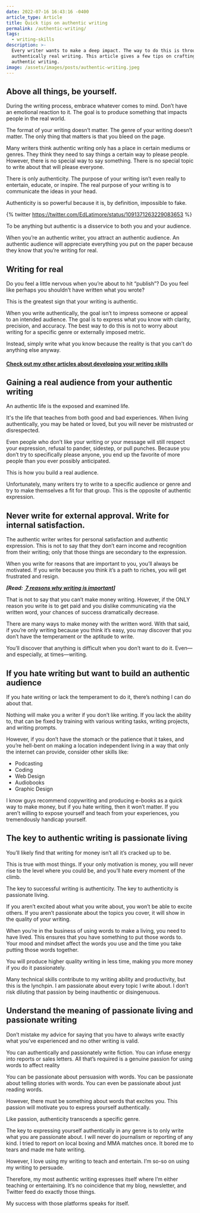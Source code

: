 ```yaml
---
date: 2022-07-16 16:43:16 -0400
article_type: Article
title: Quick tips on authentic writing
permalink: /authentic-writing/
tags:
  - writing-skills
description: >-
  Every writer wants to make a deep impact. The way to do this is through
  authentically real writing. This article gives a few tips on crafting
  authentic writing.
image: /assets/images/posts/authentic-writing.jpeg
---
```

## Above all things, be yourself.

During the writing process, embrace whatever comes to mind. Don’t have an emotional reaction to it. The goal is to produce something that impacts people in the real world.

The format of your writing doesn’t matter. The genre of your writing doesn’t matter. The only thing that matters is that you bleed on the page.

Many writers think authentic writing only has a place in certain mediums or genres. They think they need to say things a certain way to please people. However, there is no special way to say something. There is no special topic to write about that will please everyone.

There is only authenticity. The purpose of your writing isn’t even really to entertain, educate, or inspire. The real purpose of your writing is to communicate the ideas in your head.

Authenticity is so powerful because it is, by definition, impossible to fake.

{% twitter https://twitter.com/EdLatimore/status/1091371263229083653 %}

To be anything but authentic is a disservice to both you and your audience.

When you’re an authentic writer, you attract an authentic audience. An authentic audience will appreciate everything you put on the paper because they know that you’re writing for real.

## Writing for real

Do you feel a little nervous when you’re about to hit “publish”? Do you feel like perhaps you shouldn’t have written what you wrote?

This is the greatest sign that your writing is authentic.

When you write authentically, the goal isn’t to impress someone or appeal to an intended audience. The goal is to express what you know with clarity, precision, and accuracy. The best way to do this is not to worry about writing for a specific genre or externally imposed metric.

Instead, simply write what you know because the reality is that you can’t do anything else anyway.

#### [Check out my other articles about developing your writing skills](https://edlatimore.com/writing-skills)

## Gaining a real audience from your authentic writing

An authentic life is the exposed and examined life.

It's the life that teaches from both good and bad experiences. When living authentically, you may be hated or loved, but you will never be mistrusted or disrespected.

Even people who don’t like your writing or your message will still respect your expression, refusal to pander, sidestep, or pull punches. Because you don’t try to specifically please anyone, you end up the favorite of more people than you ever possibly anticipated.

This is how you build a real audience.

Unfortunately, many writers try to write to a specific audience or genre and try to make themselves a fit for that group. This is the opposite of authentic expression.

## Never write for external approval. Write for internal satisfaction.

The authentic writer writes for personal satisfaction and authentic expression. This is not to say that they don’t earn income and recognition from their writing; only that those things are secondary to the expression.

When you write for reasons that are important to you, you’ll always be motivated. If you write because you think it’s a path to riches, you will get frustrated and resign.

***\[Read: [&nbsp;7 reasons why writing is important](/why-is-writing-important/)\]***

That is not to say that you can’t make money writing. However, if the ONLY reason you write is to get paid and you dislike communicating via the written word, your chances of success dramatically decrease.

There are many ways to make money with the written word. With that said, if you’re only writing because you think it’s easy, you may discover that you don’t have the temperament or the aptitude to write.

You’ll discover that anything is difficult when you don’t want to do it. Even—and especially, at times—writing.

## If you hate writing but want to build an authentic audience

If you hate writing or lack the temperament to do it, there’s nothing I can do about that.

Nothing will make you a writer if you don’t like writing. If you lack the ability to, that can be fixed by training with various writing tasks, writing projects, and writing prompts.

However, if you don’t have the stomach or the patience that it takes, and you’re hell-bent on making a location independent living in a way that only the internet can provide, consider other skills like:

* Podcasting
* Coding
* Web Design
* Audiobooks
* Graphic Design

I know guys recommend copywriting and producing e-books as a quick way to make money, but if you hate writing, then it won’t matter. If you aren’t willing to expose yourself and teach from your experiences, you tremendously handicap yourself.

## The key to authentic writing is passionate living

You’ll likely find that writing for money isn’t all it’s cracked up to be.

This is true with most things. If your only motivation is money, you will never rise to the level where you could be, and you’ll hate every moment of the climb.

The key to successful writing is authenticity. The key to authenticity is passionate living.

If you aren’t excited about what you write about, you won’t be able to excite others. If you aren’t passionate about the topics you cover, it will show in the quality of your writing.&nbsp;

When you’re in the business of using words to make a living, you need to have lived. This ensures that you have something to put those words to. Your mood and mindset affect the words you use and the time you take putting those words together.

You will produce higher quality writing in less time, making you more money if you do it passionately.

Many technical skills contribute to my writing ability and productivity, but this is the lynchpin. I am passionate about every topic I write about. I don’t risk diluting that passion by being inauthentic or disingenuous.

## Understand the meaning of passionate living and passionate writing

Don’t mistake my advice for saying that you have to always write exactly what you’ve experienced and no other writing is valid.

You can authentically and passionately write fiction. You can infuse energy into reports or sales letters. All that’s required is a genuine passion for using words to affect reality

You can be passionate about persuasion with words. You can be passionate about telling stories with words. You can even be passionate about just reading words.

However, there must be something about words that excites you. This passion will motivate you to express yourself authentically.

Like passion, authenticity transcends a specific genre.

The key to expressing yourself authentically in any genre is to only write what you are passionate about. I will never do journalism or reporting of any kind. I tried to report on local boxing and MMA matches once. It bored me to tears and made me hate writing.

However, I love using my writing to teach and entertain. I’m so-so on using my writing to persuade.

Therefore, my most authentic writing expresses itself where I’m either teaching or entertaining. It’s no coincidence that my blog, newsletter, and Twitter feed do exactly those things.

My success with those platforms speaks for itself.&nbsp;
